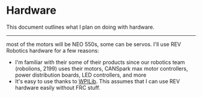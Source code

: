 # Hardware

This document outlines what I plan on doing with hardware.

---

most of the motors will be NEO 550s, some can be servos. I'll use REV Robotics hardware for a few reasons:
* I'm familiar with their some of their products since our robotics team (robolions, 2199) uses their motors, CANSpark max motor controllers, power distribution boards, LED controllers, and more
* It's easy to use thanks to [WPILib](https://wpilib.org/).
This assumes that I can use REV hardware easily without FRC stuff.
